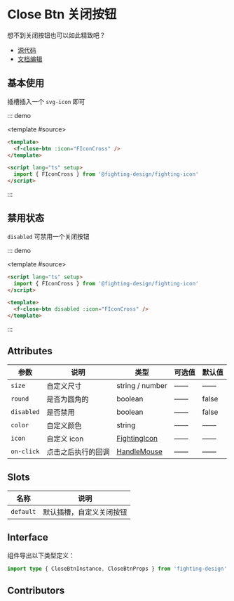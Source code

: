 # Close Btn 关闭按钮

想不到关闭按钮也可以如此精致吧？

- [源代码](https://github.com/FightingDesign/fighting-design/tree/master/packages/fighting-design/close-btn)
- [文档编辑](https://github.com/FightingDesign/fighting-design/blob/master/docs/docs/components/close-btn.md)

## 基本使用

插槽插入一个 `svg-icon` 即可

::: demo

<template #source>
<f-close-btn :icon="FIconCross" />
</template>

```html
<template>
  <f-close-btn :icon="FIconCross" />
</template>

<script lang="ts" setup>
  import { FIconCross } from '@fighting-design/fighting-icon'
</script>
```

:::

## 禁用状态

`disabled` 可禁用一个关闭按钮

::: demo

<template #source>
<f-close-btn disabled :icon="FIconCross" />
</template>

```html
<script lang="ts" setup>
  import { FIconCross } from '@fighting-design/fighting-icon'
</script>

<template>
  <f-close-btn disabled :icon="FIconCross" />
</template>
```

:::

## Attributes

| 参数       | 说明               | 类型                                                               | 可选值 | 默认值 |
| ---------- | ------------------ | ------------------------------------------------------------------ | ------ | ------ |
| `size`     | 自定义尺寸         | string / number                                                    | ——     | ——     |
| `round`    | 是否为圆角的       | boolean                                                            | ——     | false  |
| `disabled` | 是否禁用           | boolean                                                            | ——     | false  |
| `color`    | 自定义颜色         | string                                                             | ——     | ——     |
| `icon`     | 自定义 icon        | <a href="/components/interface.html#fightingicon">FightingIcon</a> | ——     | ——     |
| `on-click` | 点击之后执行的回调 | <a href="/components/interface.html#handlemouse">HandleMouse</a>   | ——     | ——     |

## Slots

| 名称      | 说明                     |
| --------- | ------------------------ |
| `default` | 默认插槽，自定义关闭按钮 |

## Interface

组件导出以下类型定义：

```ts
import type { CloseBtnInstance, CloseBtnProps } from 'fighting-design'
```

## Contributors

<a href="https://github.com/Tyh2001" target="_blank">
  <f-avatar round src="https://avatars.githubusercontent.com/u/73180970?v=4" />
</a>

<script setup lang="ts">
  import { FIconCross } from '@fighting-design/fighting-icon'
</script>
